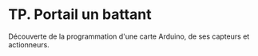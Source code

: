 # TP. Portail un battant

Découverte de la programmation d'une carte Arduino, de ses capteurs et actionneurs.